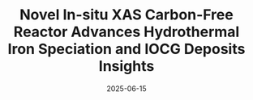 ---
title: "Novel In-situ XAS Carbon-Free Reactor Advances Hydrothermal Iron Speciation and IOCG Deposits Insights"
collection: publications
boardcast: mute
status: accepted
category: conferences
excerpt: ""
locationcity: Orléans
locationcountry: France
permalink: /publication/2025-06-14-EMPG
venue: 'The 19th International Symposium on Experimental Mineralogy, Petrology and Geochemistry'
authors: "<strong>Bin Hu</strong>, , Joël Brugger, Barbara Estchmann, Denis Testemale, Huan Chen, Weihua Liu, Richen Zhong, and Yanlu Xing."
date: 2025-06-15
---